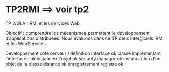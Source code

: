 TP2RMI ==> voir tp2
======

TP 2/GLA : RMI et les services Web

Objectif : 
comprendre les mécanismes permettant le développement d’applications distribuées. 
Nous évaluons dans ce TP deux intergiciels. RMI et les WebServices. 

Développement côté serveur / définition interface ok
classe implémentant l'interface : ok
instancier l'objet ok
sécurity manager ok
instanciation d'un objet de la classe distante ok
enregistrement registre ok



